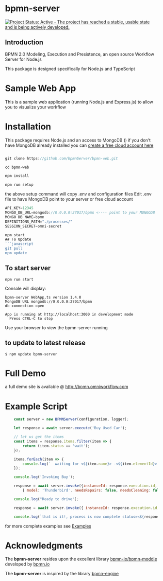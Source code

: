 bpmn-server
===========

[![Project Status: Active - The project has reached a stable, usable state and is being actively developed.](http://www.repostatus.org/badges/latest/active.svg)](http://www.repostatus.org/#active)

## Introduction
BPMN 2.0 Modeling, Execution and Presistence, an open source Workflow Server for Node.js 

This package is designed specifically for Node.js and TypeScript


# Sample Web App

This is a sample web application (running Node.js and Express.js) to allow you to visualize your workflow 

# Installation

This package requires Node.js and an access to MongoDB ()
if you don't have MongoDB already installed you can [create a free cloud account here](http://bit.ly/cyd-atlas)
```javascript

git clone https://github.com/bpmnServer/bpmn-web.git

cd bpmn-web

npm install

npm run setup
```
the above setup command will copy .env and configuration files
Edit .env file to have MongoDB point to your server or free cloud account

```javascript
API_KEY=12345
MONGO_DB_URL=mongodb://0.0.0.0:27017/bpmn <---- point to your MONGODB
MONGO_DB_NAME=bpmn
DEFINITIONS_PATH="./processes/"
SESSION_SECRET=omni-secret
```

```javascript
npm start
## To Update
```javascript
git pull
npm update

```
## To start server
```
npm run start
```
Console will display:
```text 
bpmn-server WebApp.ts version 1.4.0
MongoDB URL mongodb://0.0.0.0:27017/bpmn
db connection open

App is running at http://localhost:3000 in development mode
  Press CTRL-C to stop

```
Use your browser to view the bpmn-server running

## to update to latest release

```
$ npm update bpmn-server
```
# Full Demo

a full demo site is available @ http://bpmn.omniworkflow.com

# Example Script

```javascript
    const server = new BPMNServer(configuration, logger);

    let response = await server.execute('Buy Used Car');

    // let us get the items
    const items = response.items.filter(item => {
        return (item.status == 'wait');
    });

    items.forEach(item => {
        console.log(`  waiting for <${item.name}> -<${item.elementId}> id: <${item.id}> `);
    });

    console.log('Invoking Buy');

    response = await server.invoke({instanceId: response.execution.id, elementId: 'task_Buy' },
        { model: 'Thunderbird', needsRepairs: false, needsCleaning: false });

    console.log("Ready to drive");

    response = await server.invoke({ instanceId: response.execution.id, elementId: 'task_Drive' });

    console.log(`that is it!, process is now complete status=<${response.execution.status}>`)

```
for more complete examples see [Examples](./docs/examples.md)

# Acknowledgments

The **bpmn-server** resides upon the excellent library [bpmn-io/bpmn-moddle](https://github.com/bpmn-io/bpmn-moddle) developed by [bpmn.io](http://bpmn.io/)

The **bpmn-server** is inspired by the library [bpmn-engine](https://github.com/paed01/bpmn-engine) 
